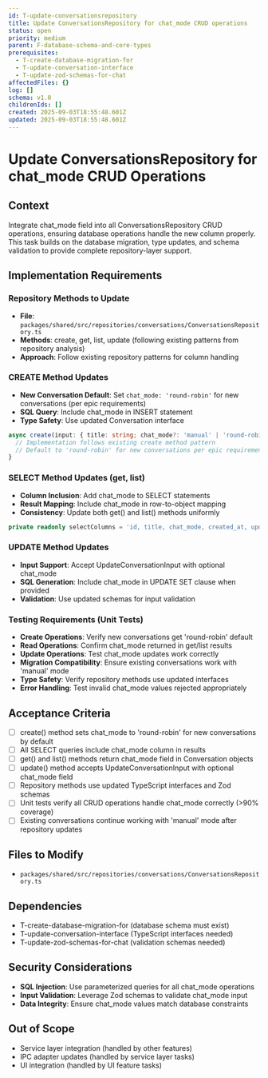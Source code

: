 ```yaml
---
id: T-update-conversationsrepository
title: Update ConversationsRepository for chat_mode CRUD operations
status: open
priority: medium
parent: F-database-schema-and-core-types
prerequisites:
  - T-create-database-migration-for
  - T-update-conversation-interface
  - T-update-zod-schemas-for-chat
affectedFiles: {}
log: []
schema: v1.0
childrenIds: []
created: 2025-09-03T18:55:48.601Z
updated: 2025-09-03T18:55:48.601Z
---
```


# Update ConversationsRepository for chat_mode CRUD Operations

## Context

Integrate chat_mode field into all ConversationsRepository CRUD operations, ensuring database operations handle the new column properly. This task builds on the database migration, type updates, and schema validation to provide complete repository-layer support.

## Implementation Requirements

### Repository Methods to Update

- **File**: `packages/shared/src/repositories/conversations/ConversationsRepository.ts`
- **Methods**: create, get, list, update (following existing patterns from repository analysis)
- **Approach**: Follow existing repository patterns for column handling

### CREATE Method Updates

- **New Conversation Default**: Set `chat_mode: 'round-robin'` for new conversations (per epic requirements)
- **SQL Query**: Include chat_mode in INSERT statement
- **Type Safety**: Use updated Conversation interface

```typescript
async create(input: { title: string; chat_mode?: 'manual' | 'round-robin' }): Promise<Conversation> {
  // Implementation follows existing create method pattern
  // Default to 'round-robin' for new conversations per epic requirements
}
```

### SELECT Method Updates (get, list)

- **Column Inclusion**: Add chat_mode to SELECT statements
- **Result Mapping**: Include chat_mode in row-to-object mapping
- **Consistency**: Update both get() and list() methods uniformly

```typescript
private readonly selectColumns = 'id, title, chat_mode, created_at, updated_at';
```

### UPDATE Method Updates

- **Input Support**: Accept UpdateConversationInput with optional chat_mode
- **SQL Generation**: Include chat_mode in UPDATE SET clause when provided
- **Validation**: Use updated schemas for input validation

### Testing Requirements (Unit Tests)

- **Create Operations**: Verify new conversations get 'round-robin' default
- **Read Operations**: Confirm chat_mode returned in get/list results
- **Update Operations**: Test chat_mode updates work correctly
- **Migration Compatibility**: Ensure existing conversations work with 'manual' mode
- **Type Safety**: Verify repository methods use updated interfaces
- **Error Handling**: Test invalid chat_mode values rejected appropriately

## Acceptance Criteria

- [ ] create() method sets chat_mode to 'round-robin' for new conversations by default
- [ ] All SELECT queries include chat_mode column in results
- [ ] get() and list() methods return chat_mode field in Conversation objects
- [ ] update() method accepts UpdateConversationInput with optional chat_mode field
- [ ] Repository methods use updated TypeScript interfaces and Zod schemas
- [ ] Unit tests verify all CRUD operations handle chat_mode correctly (>90% coverage)
- [ ] Existing conversations continue working with 'manual' mode after repository updates

## Files to Modify

- `packages/shared/src/repositories/conversations/ConversationsRepository.ts`

## Dependencies

- T-create-database-migration-for (database schema must exist)
- T-update-conversation-interface (TypeScript interfaces needed)
- T-update-zod-schemas-for-chat (validation schemas needed)

## Security Considerations

- **SQL Injection**: Use parameterized queries for all chat_mode operations
- **Input Validation**: Leverage Zod schemas to validate chat_mode input
- **Data Integrity**: Ensure chat_mode values match database constraints

## Out of Scope

- Service layer integration (handled by other features)
- IPC adapter updates (handled by service layer tasks)
- UI integration (handled by UI feature tasks)
